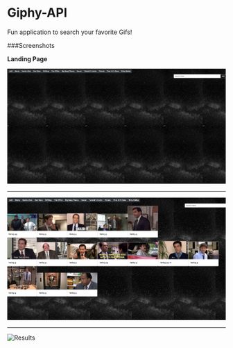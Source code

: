 # Giphy-API

Fun application to search your favorite Gifs!

###Screenshots

**Landing Page**

![Login Page](./assets/images/landing.png "Home Page")

---------------------

![Search](./assets/images/gifsloaded.png "Results loaded")

---------------------

![Results](./assets/images/activegifs.gif "Gifs Active and running")
